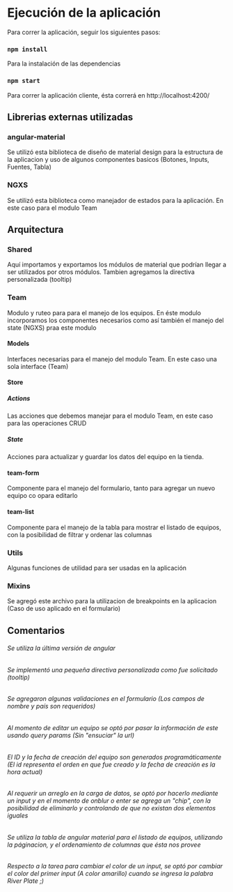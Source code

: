 # Ejecución de la aplicación

Para correr la aplicación, seguir los siguientes pasos:

### `npm install`

Para la instalación de las dependencias

### `npm start`

Para correr la aplicación cliente, ésta correrá en http://localhost:4200/


## Librerias externas utilizadas

### angular-material

Se utilizó esta biblioteca de diseño de material design para la estructura de la aplicacion y uso de algunos componentes basicos (Botones, Inputs, Fuentes, Tabla)

### NGXS

Se utilizó esta biblioteca como manejador de estados para la aplicación. En este caso para el modulo Team


## Arquitectura

### Shared

Aquí importamos y exportamos los módulos de material que podrían llegar a ser utilizados por otros módulos. Tambien agregamos la directiva personalizada (tooltip)

### Team

Modulo y ruteo para para el manejo de los equipos. En éste modulo incorporamos los componentes necesarios como así también el manejo del state (NGXS) praa este modulo

#### Models

Interfaces necesarias para el manejo del modulo Team. En este caso una sola interface (Team)

#### Store

##### Actions

Las acciones que debemos manejar para el modulo Team, en este caso para las operaciones CRUD

##### State

Acciones para actualizar y guardar los datos del equipo en la tienda.

#### team-form

Componente para el manejo del formulario, tanto para agregar un nuevo equipo co opara editarlo

#### team-list

Componente para el manejo de la tabla para mostrar el listado de equipos, con la posibilidad de filtrar y ordenar las columnas


### Utils

Algunas funciones de utilidad para ser usadas en la aplicación

### Mixins

Se agregó este archivo para la utilizacion de breakpoints en la aplicacion (Caso de uso aplicado en el formulario)


## Comentarios

###### Se utiliza la última versión de angular

###### Se implementó una pequeña directiva personalizada como fue solicitado (tooltip)

###### Se agregaron algunas validaciones en el formulario (Los campos de nombre y país son requeridos)

###### Al momento de editar un equipo se optó por pasar la información de este usando query params (Sin "ensuciar" la url)

###### El ID y la fecha de creación del equipo son generados programáticamente (El id representa el orden en que fue creado y la fecha de creación es la hora actual)

###### Al requerir un arreglo en la carga de datos, se optó por hacerlo mediante un input y en el momento de onblur o enter se agrega un "chip", con la posibilidad de eliminarlo y controlando de que no existan dos elementos iguales

###### Se utiliza la tabla de angular material para el listado de equipos, utilizando la páginacion, y el ordenamiento de columnas que ésta nos provee

###### Respecto a la tarea para cambiar el color de un input, se optó por cambiar el color del primer input (A color amarillo) cuando se ingresa la palabra River Plate ;)
